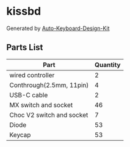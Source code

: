 # kissbd

Generated by [Auto-Keyboard-Design-Kit](https://auto-kdk.pages.dev/)

## Parts List

|Part|Quantity|
|---|---|
|wired controller|2|
|Conthrough(2.5mm, 11pin)|4|
|USB-C cable|2|
|MX switch and socket|46|
|Choc V2 switch and socket|7|
|Diode|53|
|Keycap|53|

